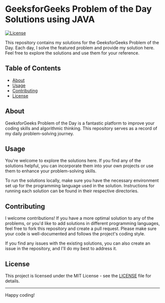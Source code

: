 # GeeksforGeeks Problem of the Day Solutions using JAVA 

[![License](https://img.shields.io/badge/license-MIT-blue.svg)](LICENSE)

This repository contains my solutions for the GeeksforGeeks Problem of the Day. Each day, I solve the featured problem and provide my solution here. Feel free to explore the solutions and use them for your reference.

## Table of Contents

- [About](#about)
- [Usage](#usage)
- [Contributing](#contributing)
- [License](#license)

## About

GeeksforGeeks Problem of the Day is a fantastic platform to improve your coding skills and algorithmic thinking. This repository serves as a record of my daily problem-solving journey.


## Usage

You're welcome to explore the solutions here. If you find any of the solutions helpful, you can incorporate them into your own projects or use them to enhance your problem-solving skills.

To run the solutions locally, make sure you have the necessary environment set up for the programming language used in the solution. Instructions for running each solution can be found in their respective directories.

## Contributing

I welcome contributions! If you have a more optimal solution to any of the problems, or you'd like to add solutions in different programming languages, feel free to fork this repository and create a pull request. Please make sure your code is well-documented and follows the project's coding style.

If you find any issues with the existing solutions, you can also create an issue in the repository, and I'll do my best to address it.

## License

This project is licensed under the MIT License - see the [LICENSE](LICENSE) file for details.

---

Happy coding!
